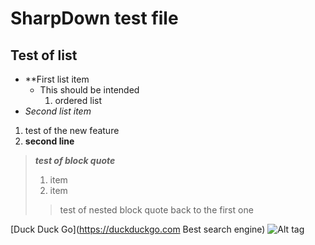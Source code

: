 SharpDown test file
===================

## Test of list

- **First list item
  - This should be intended
    1. ordered list
- *Second list item*

1. test of the new feature
2. **second line**

> ***test of block quote***
> 1. item
> 2. item
>> test of nested block quote
> back to the first one

[Duck Duck Go](https://duckduckgo.com Best search engine)
![Alt tag](profile-pic.jpg)

